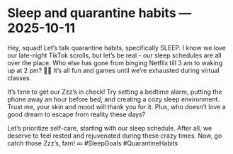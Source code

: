 # Sleep and quarantine habits — 2025-10-11

Hey, squad! Let’s talk quarantine habits, specifically SLEEP. I know we love our late-night TikTok scrolls, but let’s be real - our sleep schedules are all over the place. Who else has gone from binging Netflix till 3 am to waking up at 2 pm? 🙋‍♀️ It’s all fun and games until we’re exhausted during virtual classes.

It’s time to get our Zzz’s in check! Try setting a bedtime alarm, putting the phone away an hour before bed, and creating a cozy sleep environment. Trust me, your skin and mood will thank you for it. Plus, who doesn’t love a good dream to escape from reality these days?

Let’s prioritize self-care, starting with our sleep schedule. After all, we deserve to feel rested and rejuvenated during these crazy times. Now, go catch those Zzz’s, fam! 💤 #SleepGoals #QuarantineHabits